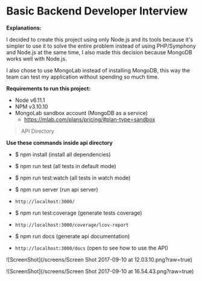 # Basic Backend Developer Interview

**Explanations:**

I decided to create this project using only Node.js and its tools because it's simpler
to use it to solve the entire problem instead of using PHP/Symphony and Node.js at the same time, I also made this decision because MongoDB works well with Node.js.

I also chose to use MongoLab instead of installing
MongoDB, this way the team can test my application
without spending so much time.

**Requirements to run this project:**

- Node v6.11.1
- NPM  v3.10.10
- MongoLab sandbox account (MongoDB as a service)
  - https://mlab.com/plans/pricing/#plan-type=sandbox

> API Directory

**Use these commands inside api directory**

-  $ npm install (install all dependencies)

-  $ npm run test (all tests in default mode)

-  $ npm run test:watch (all tests in watch mode)

-  $ npm run server (run api server)
  - `http://localhost:3000/`


-  $ npm run test:coverage (generate tests coverage)

  - `http://localhost:3000/coverage/lcov-report`


-  $ npm run docs (generate api documentation)

  - `http://localhost:3000/docs` (open to see how to use the API)


![ScreenShot](/screens/Screen Shot 2017-09-10 at 12.03.10.png?raw=true)

![ScreenShot](/screens/Screen Shot 2017-09-10 at 16.54.43.png?raw=true)
